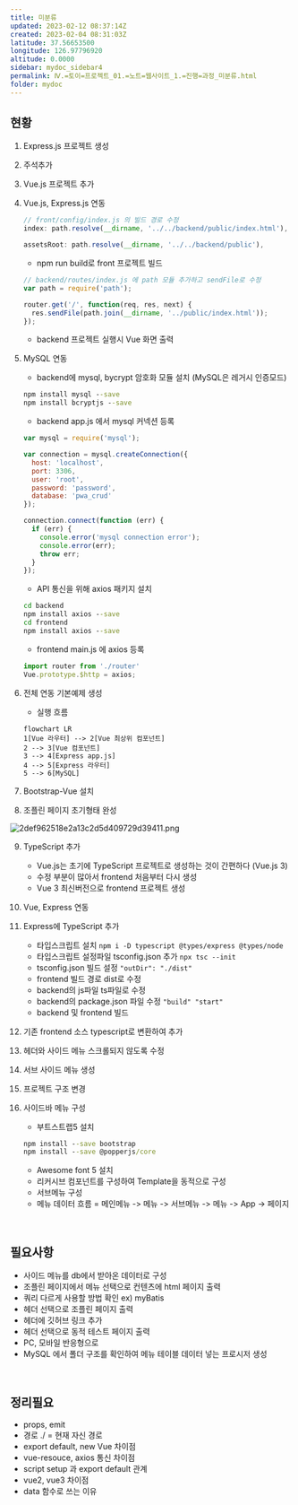 ```yaml
---
title: 미분류
updated: 2023-02-12 08:37:14Z
created: 2023-02-04 08:31:03Z
latitude: 37.56653500
longitude: 126.97796920
altitude: 0.0000
sidebar: mydoc_sidebar4
permalink: Ⅳ.=토이=프로젝트_01.=노트=웹사이트_1.=진행=과정_미분류.html
folder: mydoc
---
```


## 현황
1. Express.js 프로젝트 생성
2. 주석추가
3. Vue.js 프로젝트 추가
4. Vue.js, Express.js 연동

	```javascript
	// front/config/index.js 의 빌드 경로 수정
	index: path.resolve(__dirname, '../../backend/public/index.html'),

	assetsRoot: path.resolve(__dirname, '../../backend/public'),
	```

	-	npm run build로 front 프로젝트 빌드

	```javascript
	// backend/routes/index.js 에 path 모듈 추가하고 sendFile로 수정
	var path = require('path');

	router.get('/', function(req, res, next) {
	  res.sendFile(path.join(__dirname, '../public/index.html'));
	});
	```

	- backend 프로젝트 실행시 Vue 화면 출력

5. MySQL 연동

	- backend에 mysql, bycrypt 암호화 모듈 설치 (MySQL은 레거시 인증모드)

	```cmd
	npm install mysql --save
	npm install bcryptjs --save
	```

	- backend app.js 에서 mysql 커넥션 등록

	```javascript
	var mysql = require('mysql');

	var connection = mysql.createConnection({
	  host: 'localhost',
	  port: 3306,
	  user: 'root',
	  password: 'password',
	  database: 'pwa_crud'
	});

	connection.connect(function (err) {
	  if (err) {
		console.error('mysql connection error');
		console.error(err);
		throw err;
	  }
	});
	```

	- API 통신을 위해 axios 패키지 설치

	```cmd
	cd backend
	npm install axios --save
	cd frontend
	npm install axios --save
	```

	- frontend main.js 에 axios 등록

	```javascript
	import router from './router'
	Vue.prototype.$http = axios;
	```

6. 전체 연동 기본예제 생성
	- 실행 흐름

	```mermaid
	flowchart LR
	1[Vue 라우터] --> 2[Vue 최상위 컴포넌트]
	2 --> 3[Vue 컴포넌트]
	3 --> 4[Express app.js]
	4 --> 5[Express 라우터]
	5 --> 6[MySQL]
	```

7. Bootstrap-Vue 설치
8. 조플린 페이지 초기형태 완성

![2def962518e2a13c2d5d409729d39411.png](../../../resources/2def962518e2a13c2d5d409729d39411.png)

9. TypeScript 추가
	- Vue.js는 초기에 TypeScript 프로젝트로 생성하는 것이 간편하다 (Vue.js 3)
	- 수정 부분이 많아서 frontend 처음부터 다시 생성
	- Vue 3 최신버전으로 frontend 프로젝트 생성

10. Vue, Express 연동
11. Express에 TypeScript 추가
	- 타입스크립트 설치 `npm i -D typescript @types/express @types/node`
	- 타입스크립트 설정파일 tsconfig.json 추가 `npx tsc --init`
	- tsconfig.json 빌드 설정 `"outDir": "./dist"`
	- frontend 빌드 경로 dist로 수정
	- backend의 js파일 ts파일로 수정
	- backend의 package.json 파일 수정 `"build" "start"`
	- backend 및 frontend 빌드

12. 기존 frontend 소스 typescript로 변환하여 추가 
13. 헤더와 사이드 메뉴 스크롤되지 않도록 수정
14. 서브 사이드 메뉴 생성
15. 프로젝트 구조 변경
16. 사이드바 메뉴 구성
	- 부트스트랩5 설치

	```cmd
	npm install --save bootstrap
	npm install --save @popperjs/core
	```

	- Awesome font 5 설치
	- 리커시브 컴포넌트를 구성하여 Template을 동적으로 구성
	- 서브메뉴 구성
	- 메뉴 데이터 흐름 = 메인메뉴 -> 메뉴 -> 서브메뉴 -> 메뉴 -> App -> 페이지

<br>

## 필요사항
- 사이드 메뉴를 db에서 받아온 데이터로 구성
- 조플린 페이지에서 메뉴 선택으로 컨텐츠에 html 페이지 출력
- 쿼리 다르게 사용할 방법 확인 ex) myBatis
- 헤더 선택으로 조플린 페이지 출력
- 헤더에 깃허브 링크 추가
- 헤더 선택으로 동적 테스트 페이지 출력
- PC, 모바일 반응형으로 
- MySQL 에서 폴더 구조를 확인하여 메뉴 테이블 데이터 넣는 프로시저 생성
<br>

## 정리필요
- props, emit
- 경로 ./ = 현재 자신 경로
- export default, new Vue 차이점
- vue-resouce, axios 통신 차이점
- script setup 과 export default 관계
- vue2, vue3 차이점
- data 함수로 쓰는 이유
